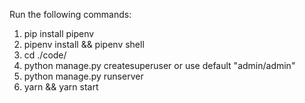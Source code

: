 Run the following commands:

1. pip install pipenv
2. pipenv install && pipenv shell
3. cd ./code/
4. python manage.py createsuperuser or use default "admin/admin"
5. python manage.py runserver
6. yarn && yarn start
